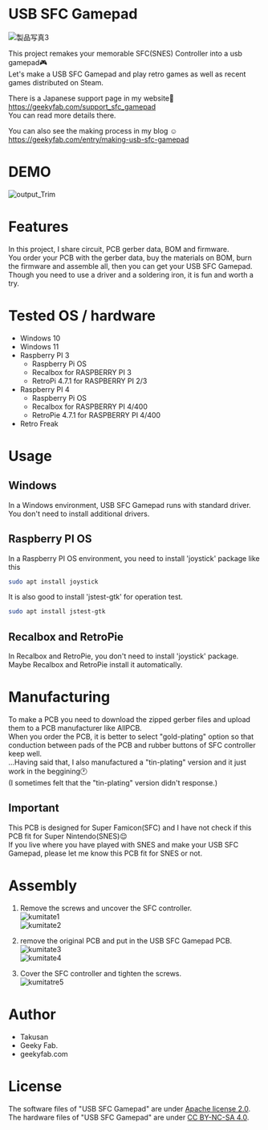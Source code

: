 # USB SFC Gamepad
 ![製品写真3](https://user-images.githubusercontent.com/78714269/151991705-4f58a10f-a0a4-4fc8-8b47-8920b3d9fc80.jpg)

This project remakes your memorable SFC(SNES) Controller into a usb gamepad:video_game:  
Let's make a USB SFC Gamepad and play retro games as well as recent games distributed on Steam. 

There is a Japanese support page in my website:crossed_flags:  
https://geekyfab.com/support_sfc_gamepad  
You can read more details there.   

You can also see the making process in my blog :relaxed:  
https://geekyfab.com/entry/making-usb-sfc-gamepad

# DEMO
![output_Trim](https://user-images.githubusercontent.com/78714269/148643078-35c6a55d-9817-458c-9dff-06b70667864b.gif)

 
# Features
In this project, I share circuit, PCB gerber data, BOM and firmware.  
You order your PCB with the gerber data, buy the materials on BOM, burn the firmware and assemble all, then you can get your USB SFC Gamepad.
Though you need to use a driver and a soldering iron, it is fun and worth a try.


# Tested OS / hardware
- Windows 10
- Windows 11
- Raspberry PI 3
    - Raspberry Pi OS 
    - Recalbox for RASPBERRY PI 3
    - RetroPi 4.7.1 for RASPBERRY PI 2/3
- Raspberry PI 4
    - Raspberry Pi OS
    - Recalbox for RASPBERRY PI 4/400
    - RetroPie 4.7.1 for RASPBERRY PI 4/400
- Retro Freak

# Usage
## Windows
In a Windows environment, USB SFC Gamepad runs with standard driver.  
You don't need to install additional drivers.  

## Raspberry PI OS
In a Raspberry PI OS environment, you need to install 'joystick' package like this
```bash
sudo apt install joystick
```
It is also good to install 'jstest-gtk' for operation test.
```bash
sudo apt install jstest-gtk
```

## Recalbox and RetroPie
In Recalbox and RetroPie, you don't need to install 'joystick' package.  
Maybe Recalbox and RetroPie install it automatically.

# Manufacturing
To make a PCB you need to download the zipped gerber files and upload them to a PCB manufacturer like AllPCB.  
When you order the PCB, it is better to select "gold-plating" option so that conduction between pads of the PCB and rubber buttons of SFC controller keep well.  
...Having said that, I also manufactured a "tin-plating" version and it just work in the beggining:clock1:  
(I sometimes felt that the "tin-plating" version didn't response.)
 
## Important
This PCB is designed for Super Famicon(SFC) and I have not check if this PCB fit for Super Nintendo(SNES):relieved:  
If you live where you have played with SNES and make your USB SFC Gamepad, please let me know this PCB fit for SNES or not. 

# Assembly
1. Remove the screws and uncover the SFC controller.  
![kumitate1](https://user-images.githubusercontent.com/78714269/148643611-9e5495f5-19eb-48d6-86ff-410a38d8df4c.png)  
![kumitate2](https://user-images.githubusercontent.com/78714269/148643629-9ed5721d-62ac-4f13-9222-6b87597c9450.jpg)  

2. remove the original PCB and put in the USB SFC Gamepad PCB.  
![kumitate3](https://user-images.githubusercontent.com/78714269/148643635-c336be83-2067-4137-8f7b-125700b56b42.jpg)  
![kumitate4](https://user-images.githubusercontent.com/78714269/148643638-8ed39561-4b5b-4cbb-a146-2229fb4f354b.jpg)  


3. Cover the SFC controller and tighten the screws.  
![kumitatre5](https://user-images.githubusercontent.com/78714269/148643645-c8623d2c-d307-4413-b39b-2f5b4893cb51.jpg)  


# Author
* Takusan  
* Geeky Fab.  
* geekyfab.com  
 
# License
The software files of "USB SFC Gamepad" are under [Apache license 2.0](https://www.apache.org/licenses/LICENSE-2.0).  
The hardware files of "USB SFC Gamepad" are under [CC BY-NC-SA 4.0](https://creativecommons.org/licenses/by-nc-sa/4.0/).  
